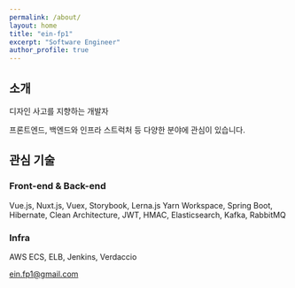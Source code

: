 ```yaml
---
permalink: /about/
layout: home
title: "ein-fp1"
excerpt: "Software Engineer"
author_profile: true
---
```


## 소개
디자인 사고를 지향하는 개발자

프론트엔드, 백엔드와 인프라 스트럭처 등 다양한 분야에 관심이 있습니다.

## 관심 기술
### Front-end & Back-end
Vue.js, Nuxt.js, Vuex, Storybook, Lerna.js Yarn Workspace, Spring Boot, Hibernate, Clean Architecture, JWT, HMAC, Elasticsearch, Kafka, RabbitMQ
### Infra
AWS ECS, ELB, Jenkins, Verdaccio


<ein.fp1@gmail.com>